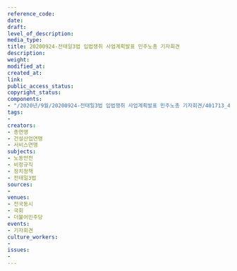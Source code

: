 ```yaml
---
reference_code: 
date: 
draft: 
level_of_description: 
media_type: 
title: 20200924-전태일3법 입법쟁취 사업계획발표 민주노총 기자회견
description: 
weight: 
modified_at: 
created_at: 
link: 
public_access_status: 
copyright_status: 
components:
- "/2020년/9월/20200924-전태일3법 입법쟁취 사업계획발표 민주노총 기자회견/401713_49486_5355.jpg"
tags:
- 
creators:
- 총연맹
- 건설산업연맹
- 서비스연맹
subjects:
- 노동안전
- 비정규직
- 정치정책
- 전태일3법
sources:
- 
venues:
- 전국동시
- 국회
- 더불어민주당
events:
- 기자회견
culture_workers:
- 
issues:
- 
---
```

